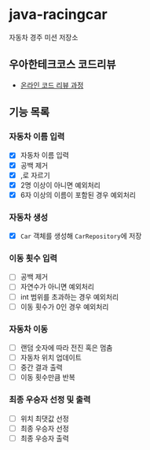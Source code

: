 # java-racingcar

자동차 경주 미션 저장소

## 우아한테크코스 코드리뷰

- [온라인 코드 리뷰 과정](https://github.com/woowacourse/woowacourse-docs/blob/master/maincourse/README.md)

## 기능 목록

### 자동차 이름 입력

- [x] 자동차 이름 입력
- [x] 공백 제거
- [x] ,로 자르기
- [x] 2명 이상이 아니면 예외처리
- [x] 6자 이상의 이름이 포함된 경우 예외처리

### 자동차 생성

- [x] `Car` 객체를 생성해 `CarRepository`에 저장

### 이동 횟수 입력

- [ ] 공백 제거
- [ ] 자연수가 아니면 예외처리
- [ ] int 범위를 초과하는 경우 예외처리
- [ ] 이동 횟수가 0인 경우 예외처리

### 자동차 이동

- [ ] 랜덤 숫자에 따라 전진 혹은 멈춤
- [ ] 자동차 위치 업데이트
- [ ] 중간 결과 출력
- [ ] 이동 횟수만큼 반복

### 최종 우승자 선정 및 출력

- [ ] 위치 최댓값 선정
- [ ] 최종 우승자 선정
- [ ] 최종 우승자 출력